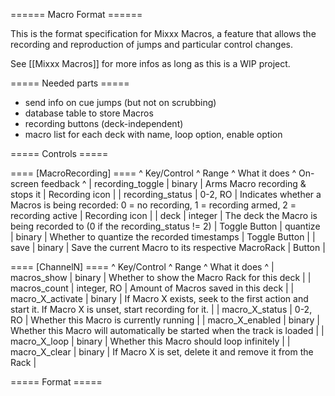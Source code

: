 ====== Macro Format ======

This is the format specification for Mixxx Macros, a feature that allows the recording and reproduction of jumps and particular control changes.

See [[Mixxx Macros]] for more infos as long as this is a WIP project.

===== Needed parts =====

  * send info on cue jumps (but not on scrubbing)
  * database table to store Macros
  * recording buttons (deck-independent)
  * macro list for each deck with name, loop option, enable option

===== Controls =====

==== [MacroRecording] ====
^ Key/Control ^ Range ^ What it does ^ On-screen feedback ^
| recording_toggle | binary | Arms Macro recording & stops it | Recording icon |
| recording_status | 0-2, RO | Indicates whether a Macros is being recorded: 0 = no recording, 1 = recording armed, 2 = recording active | Recording icon |
| deck | integer | The deck the Macro is being recorded to (0 if the recording_status != 2) | Toggle Button
| quantize | binary | Whether to quantize the recorded timestamps | Toggle Button |
| save | binary | Save the current Macro to its respective MacroRack | Button |

==== [ChannelN] ====
^ Key/Control      ^ Range       ^ What it does ^
| macros_show      | binary      | Whether to show the Macro Rack for this deck |
| macros_count     | integer, RO | Amount of Macros saved in this deck |
| macro_X_activate | binary      | If Macro X exists, seek to the first action and start it. If Macro X is unset, start recording for it. |
| macro_X_status   | 0-2, RO     | Whether this Macro is currently running |
| macro_X_enabled  | binary      | Whether this Macro will automatically be started when the track is loaded |
| macro_X_loop     | binary      | Whether this Macro should loop infinitely |
| macro_X_clear    | binary      | If Macro X is set, delete it and remove it from the Rack |

===== Format =====
